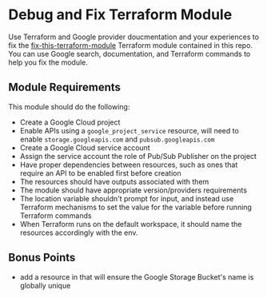 # Debug and Fix Terraform Module

Use Terraform and Google provider doucmentation and your experiences to fix the [fix-this-terraform-module](./fix-this-terraform-module/) Terraform module contained in this repo. You can use Google search, documentation, and Terraform commands to help you fix the module.

## Module Requirements

This module should do the following:

 - Create a Google Cloud project
- Enable APIs using a `google_project_service` resource, will need to enable `storage.googleapis.com` and `pubsub.googleapis.com`
 - Create a Google Cloud service account
 - Assign the service account the role of Pub/Sub Publisher on the project
 - Have proper dependencies between resources, such as ones that require an API to be enabled first before creation
 - The resources should have outputs associated with them
 - The module should have appropriate version/providers requirements
 - The location variable shouldn't prompt for input, and instead use Terraform mechanisms to set the value for the variable before running Terraform commands
 - When Terraform runs on the default workspace, it should name the resources accordingly with the env. 

## Bonus Points

 - add a resource in that will ensure the Google Storage Bucket's name is globally unique
